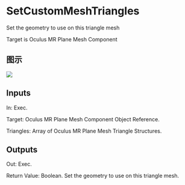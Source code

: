 # SetCustomMeshTriangles

Set the geometry to use on this triangle mesh

Target is Oculus MR Plane Mesh Component

## 图示

![]($-20221218-18232025.png)

## Inputs

In: Exec.

Target: Oculus MR Plane Mesh Component Object Reference.

Triangles: Array of Oculus MR Plane Mesh Triangle Structures.  

## Outputs

Out: Exec.

Return Value: Boolean. Set the geometry to use on this triangle mesh.

